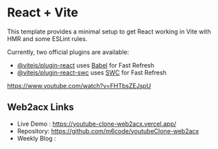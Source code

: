 # React + Vite

This template provides a minimal setup to get React working in Vite with HMR and some ESLint rules.

Currently, two official plugins are available:

- [@vitejs/plugin-react](https://github.com/vitejs/vite-plugin-react/blob/main/packages/plugin-react/README.md) uses [Babel](https://babeljs.io/) for Fast Refresh
- [@vitejs/plugin-react-swc](https://github.com/vitejs/vite-plugin-react-swc) uses [SWC](https://swc.rs/) for Fast Refresh


https://www.youtube.com/watch?v=FHTbsZEJspU

## Web2acx Links
- Live Demo : https://youtube-clone-web2acx.vercel.app/
- Repository: https://github.com/m6code/youtubeClone-web2acx
- Weekly Blog : 
